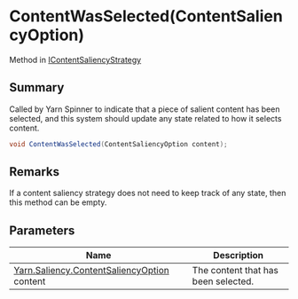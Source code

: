 # ContentWasSelected(ContentSaliencyOption)

Method in [IContentSaliencyStrategy](yarn.saliency.icontentsaliencystrategy.md)

## Summary

Called by Yarn Spinner to indicate that a piece of salient content has been selected, and this system should update any state related to how it selects content.

```csharp
void ContentWasSelected(ContentSaliencyOption content);
```

## Remarks

If a content saliency strategy does not need to keep track of any state, then this method can be empty.

## Parameters

| Name                                                                                  | Description                         |
| ------------------------------------------------------------------------------------- | ----------------------------------- |
| [Yarn.Saliency.ContentSaliencyOption](yarn.saliency.contentsaliencyoption.md) content | The content that has been selected. |
